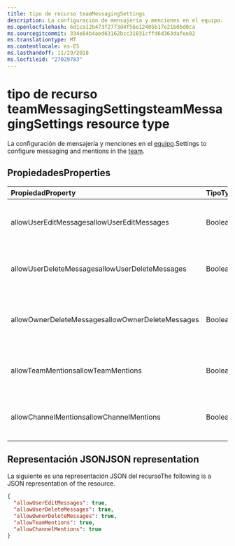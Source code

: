 ```yaml
---
title: tipo de recurso teamMessagingSettings
description: La configuración de mensajería y menciones en el equipo.
ms.openlocfilehash: 6d1ca12b473f2773d4f56e12405b17e21b0bd0ca
ms.sourcegitcommit: 334e84b4aed63162bcc31831cffd6d363dafee02
ms.translationtype: MT
ms.contentlocale: es-ES
ms.lasthandoff: 11/29/2018
ms.locfileid: "27029783"
---
```

# <a name="teammessagingsettings-resource-type"></a><span data-ttu-id="e2c56-103">tipo de recurso teamMessagingSettings</span><span class="sxs-lookup"><span data-stu-id="e2c56-103">teamMessagingSettings resource type</span></span>



<span data-ttu-id="e2c56-104">La configuración de mensajería y menciones en el [equipo](team.md).</span><span class="sxs-lookup"><span data-stu-id="e2c56-104">Settings to configure messaging and mentions in the [team](team.md).</span></span>

## <a name="properties"></a><span data-ttu-id="e2c56-105">Propiedades</span><span class="sxs-lookup"><span data-stu-id="e2c56-105">Properties</span></span>
| <span data-ttu-id="e2c56-106">Propiedad</span><span class="sxs-lookup"><span data-stu-id="e2c56-106">Property</span></span>     | <span data-ttu-id="e2c56-107">Tipo</span><span class="sxs-lookup"><span data-stu-id="e2c56-107">Type</span></span>   |<span data-ttu-id="e2c56-108">Descripción</span><span class="sxs-lookup"><span data-stu-id="e2c56-108">Description</span></span>|
|:---------------|:--------|:----------|
|<span data-ttu-id="e2c56-109">allowUserEditMessages</span><span class="sxs-lookup"><span data-stu-id="e2c56-109">allowUserEditMessages</span></span>|<span data-ttu-id="e2c56-110">Booleano</span><span class="sxs-lookup"><span data-stu-id="e2c56-110">Boolean</span></span>|<span data-ttu-id="e2c56-111">Si se establece en true, los usuarios puede editar sus mensajes.</span><span class="sxs-lookup"><span data-stu-id="e2c56-111">If set to true, users can edit their messages.</span></span>|
|<span data-ttu-id="e2c56-112">allowUserDeleteMessages</span><span class="sxs-lookup"><span data-stu-id="e2c56-112">allowUserDeleteMessages</span></span>|<span data-ttu-id="e2c56-113">Booleano</span><span class="sxs-lookup"><span data-stu-id="e2c56-113">Boolean</span></span>|<span data-ttu-id="e2c56-114">Si se establece en true, los usuarios puede eliminar sus mensajes.</span><span class="sxs-lookup"><span data-stu-id="e2c56-114">If set to true, users can delete their messages.</span></span>|
|<span data-ttu-id="e2c56-115">allowOwnerDeleteMessages</span><span class="sxs-lookup"><span data-stu-id="e2c56-115">allowOwnerDeleteMessages</span></span>|<span data-ttu-id="e2c56-116">Booleano</span><span class="sxs-lookup"><span data-stu-id="e2c56-116">Boolean</span></span>|<span data-ttu-id="e2c56-117">Si se establece en true, propietarios puede eliminar cualquier mensaje.</span><span class="sxs-lookup"><span data-stu-id="e2c56-117">If set to true, owners can delete any message.</span></span>|
|<span data-ttu-id="e2c56-118">allowTeamMentions</span><span class="sxs-lookup"><span data-stu-id="e2c56-118">allowTeamMentions</span></span>|<span data-ttu-id="e2c56-119">Booleano</span><span class="sxs-lookup"><span data-stu-id="e2c56-119">Boolean</span></span>|<span data-ttu-id="e2c56-120">Si establece en true, se permiten menciones de @team.</span><span class="sxs-lookup"><span data-stu-id="e2c56-120">If set to true, @team mentions are allowed.</span></span>|
|<span data-ttu-id="e2c56-121">allowChannelMentions</span><span class="sxs-lookup"><span data-stu-id="e2c56-121">allowChannelMentions</span></span>|<span data-ttu-id="e2c56-122">Booleano</span><span class="sxs-lookup"><span data-stu-id="e2c56-122">Boolean</span></span>|<span data-ttu-id="e2c56-123">Si establece en true, se permiten menciones de @channel.</span><span class="sxs-lookup"><span data-stu-id="e2c56-123">If set to true, @channel mentions are allowed.</span></span>|

## <a name="json-representation"></a><span data-ttu-id="e2c56-124">Representación JSON</span><span class="sxs-lookup"><span data-stu-id="e2c56-124">JSON representation</span></span>

<span data-ttu-id="e2c56-125">La siguiente es una representación JSON del recurso</span><span class="sxs-lookup"><span data-stu-id="e2c56-125">The following is a JSON representation of the resource.</span></span>

<!-- {
  "blockType": "resource",
  "@odata.type": "microsoft.graph.teamMessagingSettings"
}-->

```json
{
  "allowUserEditMessages": true,
  "allowUserDeleteMessages": true,
  "allowOwnerDeleteMessages": true,
  "allowTeamMentions": true,
  "allowChannelMentions": true    
}
```

<!-- uuid: 8fcb5dbc-d5aa-4681-8e31-b001d5168d79
2015-10-25 14:57:30 UTC -->
<!-- {
  "type": "#page.annotation",
  "description": "team's messagingSettings resource",
  "keywords": "",
  "section": "documentation",
  "tocPath": ""
}-->
